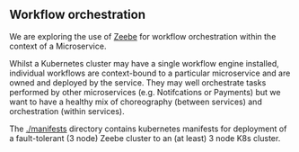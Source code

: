 ## Workflow orchestration

We are exploring the use of [Zeebe](https://docs.zeebe.io/index.html) for workflow orchestration within the context of a Microservice.

Whilst a Kubernetes cluster may have a single workflow engine installed, individual workflows are context-bound to a particular microservice and are owned and deployed by the service. They may well orchestrate tasks performed by other microservices (e.g. Notifcations or Payments) but we want to have a healthy mix of choreography (between services) and orchestration (within services).

The [./manifests](./manifests) directory contains kubernetes manifests for deployment of a fault-tolerant (3 node) Zeebe cluster to an (at least) 3 node K8s cluster.
